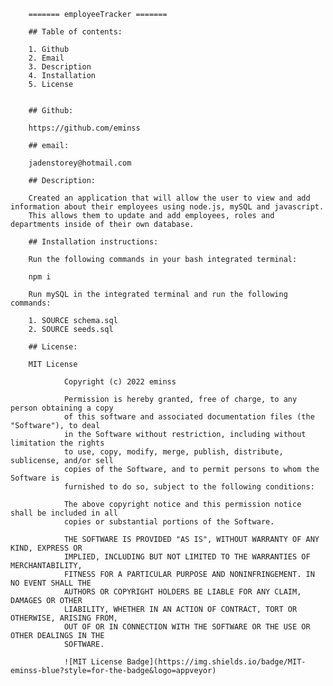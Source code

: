 
        ======= employeeTracker =======

        ## Table of contents:
        
        1. Github
        2. Email
        3. Description
        4. Installation
        5. License
        
        
        ## Github: 
        
        https://github.com/eminss
        
        ## email: 
        
        jadenstorey@hotmail.com
        
        ## Description: 
        
        Created an application that will allow the user to view and add information about their employees using node.js, mySQL and javascript.
        This allows them to update and add employees, roles and departments inside of their own database.
        
        ## Installation instructions:
        
        Run the following commands in your bash integrated terminal:
        
        npm i
    
        Run mySQL in the integrated terminal and run the following commands:

        1. SOURCE schema.sql
        2. SOURCE seeds.sql

        ## License:

        MIT License

                Copyright (c) 2022 eminss
                
                Permission is hereby granted, free of charge, to any person obtaining a copy
                of this software and associated documentation files (the "Software"), to deal
                in the Software without restriction, including without limitation the rights
                to use, copy, modify, merge, publish, distribute, sublicense, and/or sell
                copies of the Software, and to permit persons to whom the Software is
                furnished to do so, subject to the following conditions:
                
                The above copyright notice and this permission notice shall be included in all
                copies or substantial portions of the Software.
                
                THE SOFTWARE IS PROVIDED "AS IS", WITHOUT WARRANTY OF ANY KIND, EXPRESS OR
                IMPLIED, INCLUDING BUT NOT LIMITED TO THE WARRANTIES OF MERCHANTABILITY,
                FITNESS FOR A PARTICULAR PURPOSE AND NONINFRINGEMENT. IN NO EVENT SHALL THE
                AUTHORS OR COPYRIGHT HOLDERS BE LIABLE FOR ANY CLAIM, DAMAGES OR OTHER
                LIABILITY, WHETHER IN AN ACTION OF CONTRACT, TORT OR OTHERWISE, ARISING FROM,
                OUT OF OR IN CONNECTION WITH THE SOFTWARE OR THE USE OR OTHER DEALINGS IN THE
                SOFTWARE.
                
                ![MIT License Badge](https://img.shields.io/badge/MIT-eminss-blue?style=for-the-badge&logo=appveyor)
        